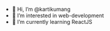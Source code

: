 - 👋 Hi, I’m @kartikumang
- 👀 I’m interested in web-development
- 🌱 I’m currently learning ReactJS

<!---
kartikumang/kartikumang is a ✨ special ✨ repository because its `README.md` (this file) appears on your GitHub profile.
You can click the Preview link to take a look at your changes.
--->
